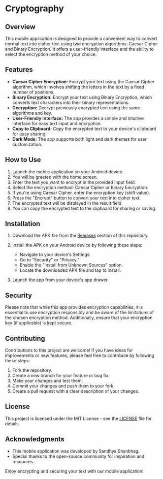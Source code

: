 # Cryptography

## Overview

This mobile application is designed to provide a convenient way to convert normal text into cipher text using two encryption algorithms: Caesar Cipher and Binary Encryption. It offers a user-friendly interface and the ability to select the encryption method of your choice.

## Features

- **Caesar Cipher Encryption:** Encrypt your text using the Caesar Cipher algorithm, which involves shifting the letters in the text by a fixed number of positions.
- **Binary Encryption:** Encrypt your text using Binary Encryption, which converts text characters into their binary representations.
- **Decryption:** Decrypt previously encrypted text using the same algorithms and key.
- **User-Friendly Interface:** The app provides a simple and intuitive interface for easy text input and encryption.
- **Copy to Clipboard:** Copy the encrypted text to your device's clipboard for easy sharing.
- **Dark Mode:** The app supports both light and dark themes for user customization.

## How to Use

1. Launch the mobile application on your Android device.
2. You will be greeted with the home screen.
3. Enter the text you want to encrypt in the provided input field.
4. Select the encryption method: Caesar Cipher or Binary Encryption.
5. If you're using Caesar Cipher, enter the encryption key (shift value).
6. Press the "Encrypt" button to convert your text into cipher text.
7. The encrypted text will be displayed in the result field.
8. You can copy the encrypted text to the clipboard for sharing or saving.

## Installation

1. Download the APK file from the [Releases](https://github.com/Venkatchavan/CryptoApp/releases) section of this repository.

2. Install the APK on your Android device by following these steps:
   - Navigate to your device's Settings.
   - Go to "Security" or "Privacy."
   - Enable the "Install from Unknown Sources" option.
   - Locate the downloaded APK file and tap to install.

3. Launch the app from your device's app drawer.

## Security

Please note that while this app provides encryption capabilities, it is essential to use encryption responsibly and be aware of the limitations of the chosen encryption method. Additionally, ensure that your encryption key (if applicable) is kept secure.

## Contributing

Contributions to this project are welcome! If you have ideas for improvements or new features, please feel free to contribute by following these steps:

1. Fork the repository.
2. Create a new branch for your feature or bug fix.
3. Make your changes and test them.
4. Commit your changes and push them to your fork.
5. Create a pull request with a clear description of your changes.

## License

This project is licensed under the MIT License - see the [LICENSE](LICENSE) file for details.

## Acknowledgments

- This mobile application was developed by Sandhya Shanbhag.
- Special thanks to the open-source community for inspiration and resources.

Enjoy encrypting and securing your text with our mobile application!
